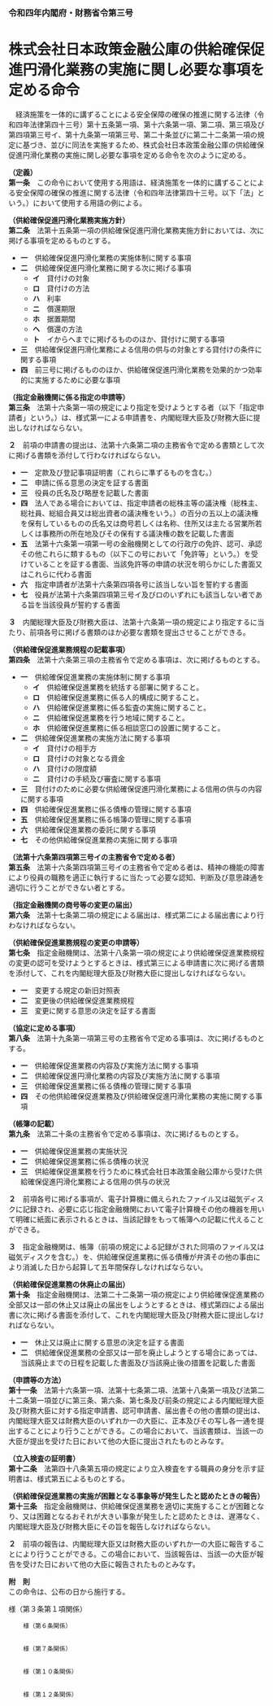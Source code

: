 ### 令和四年内閣府・財務省令第三号  
# 株式会社日本政策金融公庫の供給確保促進円滑化業務の実施に関し必要な事項を定める命令  
　経済施策を一体的に講ずることによる安全保障の確保の推進に関する法律（令和四年法律第四十三号）第十五条第一項、第十六条第一項、第二項、第三項及び第四項第三号イ、第十九条第一項第三号、第二十条並びに第二十二条第一項の規定に基づき、並びに同法を実施するため、株式会社日本政策金融公庫の供給確保促進円滑化業務の実施に関し必要な事項を定める命令を次のように定める。  
  
**（定義）**  
**第一条**　この命令において使用する用語は、経済施策を一体的に講ずることによる安全保障の確保の推進に関する法律（令和四年法律第四十三号。以下「法」という。）において使用する用語の例による。  
  
**（供給確保促進円滑化業務実施方針）**  
**第二条**　法第十五条第一項の供給確保促進円滑化業務実施方針においては、次に掲げる事項を定めるものとする。  
* **一**　供給確保促進円滑化業務の実施体制に関する事項  
* **二**　供給確保促進円滑化業務に関する次に掲げる事項  
	* **イ**　貸付けの対象  
	* **ロ**　貸付けの方法  
	* **ハ**　利率  
	* **ニ**　償還期限  
	* **ホ**　据置期間  
	* **ヘ**　償還の方法  
	* **ト**　イからヘまでに掲げるもののほか、貸付けに関する事項  
* **三**　供給確保促進円滑化業務による信用の供与の対象とする貸付けの条件に関する事項  
* **四**　前三号に掲げるもののほか、供給確保促進円滑化業務を効果的かつ効率的に実施するために必要な事項  
  
**（指定金融機関に係る指定の申請等）**  
**第三条**　法第十六条第一項の規定により指定を受けようとする者（以下「指定申請者」という。）は、様式第一による申請書を、内閣総理大臣及び財務大臣に提出しなければならない。  
  
**２**　前項の申請書の提出は、法第十六条第二項の主務省令で定める書類として次に掲げる書類を添付して行わなければならない。  
* **一**　定款及び登記事項証明書（これらに準ずるものを含む。）  
* **二**　申請に係る意思の決定を証する書面  
* **三**　役員の氏名及び略歴を記載した書面  
* **四**　法人である場合においては、指定申請者の総株主等の議決権（総株主、総社員、総組合員又は総出資者の議決権をいう。）の百分の五以上の議決権を保有しているものの氏名又は商号若しくは名称、住所又は主たる営業所若しくは事務所の所在地及びその保有する議決権の数を記載した書面  
* **五**　法第十六条第一項第一号の金融機関としての行政庁の免許、認可、承認その他これらに類するもの（以下この号において「免許等」という。）を受けていることを証する書面、当該免許等の申請の状況を明らかにした書面又はこれらに代わる書面  
* **六**　指定申請者が法第十六条第四項各号に該当しない旨を誓約する書面  
* **七**　役員が法第十六条第四項第三号イ及びロのいずれにも該当しない者である旨を当該役員が誓約する書面  
  
**３**　内閣総理大臣及び財務大臣は、法第十六条第一項の規定により指定するに当たり、前項各号に掲げる書類のほか必要な書類を提出させることができる。  
  
**（供給確保促進業務規程の記載事項）**  
**第四条**　法第十六条第三項の主務省令で定める事項は、次に掲げるものとする。  
* **一**　供給確保促進業務の実施体制に関する事項  
	* **イ**　供給確保促進業務を統括する部署に関すること。  
	* **ロ**　供給確保促進業務に係る人的構成に関すること。  
	* **ハ**　供給確保促進業務に係る監査の実施に関すること。  
	* **ニ**　供給確保促進業務を行う地域に関すること。  
	* **ホ**　供給確保促進業務に係る相談窓口の設置に関すること。  
* **二**　供給確保促進業務の実施方法に関する事項  
	* **イ**　貸付けの相手方  
	* **ロ**　貸付けの対象となる資金  
	* **ハ**　貸付けの限度額  
	* **ニ**　貸付けの手続及び審査に関する事項  
* **三**　貸付けのために必要な供給確保促進円滑化業務による信用の供与の内容に関する事項  
* **四**　供給確保促進業務に係る債権の管理に関する事項  
* **五**　供給確保促進業務に係る帳簿の管理に関する事項  
* **六**　供給確保促進業務の委託に関する事項  
* **七**　その他供給確保促進業務の実施に関する事項  
  
**（法第十六条第四項第三号イの主務省令で定める者）**  
**第五条**　法第十六条第四項第三号イの主務省令で定める者は、精神の機能の障害により役員の職務を適正に執行するに当たって必要な認知、判断及び意思疎通を適切に行うことができない者とする。  
  
**（指定金融機関の商号等の変更の届出）**  
**第六条**　法第十七条第二項の規定による届出は、様式第二による届出書により行わなければならない。  
  
**（供給確保促進業務規程の変更の申請等）**  
**第七条**　指定金融機関は、法第十八条第一項の規定により供給確保促進業務規程の変更の認可を受けようとするときは、様式第三による申請書に次に掲げる書類を添付して、これを内閣総理大臣及び財務大臣に提出しなければならない。  
* **一**　変更する規定の新旧対照表  
* **二**　変更後の供給確保促進業務規程  
* **三**　変更に関する意思の決定を証する書面  
  
**（協定に定める事項）**  
**第八条**　法第十九条第一項第三号の主務省令で定める事項は、次に掲げるものとする。  
* **一**　供給確保促進業務の内容及び実施方法に関する事項  
* **二**　供給確保促進円滑化業務の内容及び実施方法に関する事項  
* **三**　供給確保促進業務に係る債権の管理に関する事項  
* **四**　その他供給確保促進業務及び供給確保促進円滑化業務の実施に関する事項  
  
**（帳簿の記載）**  
**第九条**　法第二十条の主務省令で定める事項は、次に掲げるものとする。  
* **一**　供給確保促進業務の実施状況  
* **二**　供給確保促進業務に係る債権の状況  
* **三**　供給確保促進業務を行うために株式会社日本政策金融公庫から受けた供給確保促進円滑化業務による信用の供与の状況  
  
**２**　前項各号に掲げる事項が、電子計算機に備えられたファイル又は磁気ディスクに記録され、必要に応じ指定金融機関において電子計算機その他の機器を用いて明確に紙面に表示されるときは、当該記録をもって帳簿への記載に代えることができる。  
  
**３**　指定金融機関は、帳簿（前項の規定による記録がされた同項のファイル又は磁気ディスクを含む。）を、供給確保促進業務に係る債権が弁済その他の事由により消滅した日から起算して五年間保存しなければならない。  
  
**（供給確保促進業務の休廃止の届出）**  
**第十条**　指定金融機関は、法第二十二条第一項の規定により供給確保促進業務の全部又は一部の休止又は廃止の届出をしようとするときは、様式第四による届出書に次に掲げる書面を添付して、これを内閣総理大臣及び財務大臣に提出しなければならない。  
* **一**　休止又は廃止に関する意思の決定を証する書面  
* **二**　供給確保促進業務の全部又は一部を廃止しようとする場合にあっては、当該廃止までの日程を記載した書面及び当該廃止後の措置を記載した書面  
  
**（申請等の方法）**  
**第十一条**　法第十六条第一項、法第十七条第二項、法第十八条第一項及び法第二十二条第一項並びに第三条、第六条、第七条及び前条の規定による内閣総理大臣及び財務大臣に対する指定申請書、認可申請書、届出書その他の書類の提出は、内閣総理大臣又は財務大臣のいずれか一の大臣に、正本及びその写し各一通を提出することにより行うことができる。この場合において、当該書類は、当該一の大臣が提出を受けた日において他の大臣に提出されたものとみなす。  
  
**（立入検査の証明書）**  
**第十二条**　法第四十八条第五項の規定により立入検査をする職員の身分を示す証明書は、様式第五によるものとする。  
  
**（供給確保促進業務の実施が困難となる事象等が発生したと認めたときの報告）**  
**第十三条**　指定金融機関は、供給確保促進業務を適切に実施することが困難となり、又は困難となるおそれが大きい事象が発生したと認めたときは、遅滞なく、内閣総理大臣及び財務大臣にその旨を報告しなければならない。  
  
**２**　前項の報告は、内閣総理大臣又は財務大臣のいずれか一の大臣に報告することにより行うことができる。この場合において、当該報告は、当該一の大臣が報告を受けた日において他の大臣に報告されたものとみなす。  
  
**附　則**  
この命令は、公布の日から施行する。  
  
様（第３条第１項関係）  

          
        様（第６条関係）  

          
        様（第７条関係）  

          
        様（第１０条関係）  

          
        様（第１２条関係）  

          
        
